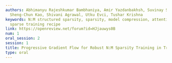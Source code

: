 ```yaml
---
authors: Abhimanyu Rajeshkumar Bambhaniya, Amir Yazdanbakhsh, Suvinay Subramanian,
  Sheng-Chun Kao, Shivani Agrawal, Utku Evci, Tushar Krishna
keywords: N:M structured sparsity, sparsity, model compression, attention-based models,
  sparse training recipe
link: https://openreview.net/forum?id=HJjauwys0B
num: 1
oral_session: 2
session: 1
title: Progressive Gradient Flow for Robust N:M Sparsity Training in Transformers
type: oral
---
```

